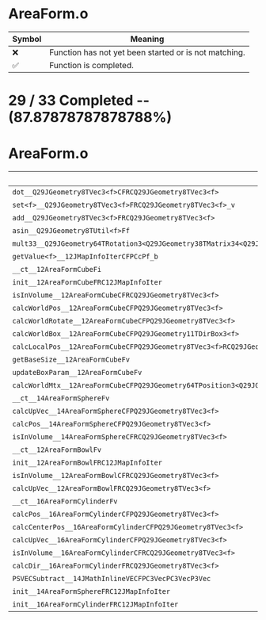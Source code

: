# AreaForm.o
| Symbol | Meaning 
| ------------- | ------------- 
| :x: | Function has not yet been started or is not matching. 
| :white_check_mark: | Function is completed. 


# 29 / 33 Completed -- (87.87878787878788%)
# AreaForm.o
| Symbol | Decompiled? |
| ------------- | ------------- |
| `dot__Q29JGeometry8TVec3<f>CFRCQ29JGeometry8TVec3<f>` | :white_check_mark: |
| `set<f>__Q29JGeometry8TVec3<f>FRCQ29JGeometry8TVec3<f>_v` | :white_check_mark: |
| `add__Q29JGeometry8TVec3<f>FRCQ29JGeometry8TVec3<f>` | :white_check_mark: |
| `asin__Q29JGeometry8TUtil<f>Ff` | :white_check_mark: |
| `mult33__Q29JGeometry64TRotation3<Q29JGeometry38TMatrix34<Q29JGeometry13SMatrix34C<f>>>CFRCQ29JGeometry8TVec3<f>RQ29JGeometry8TVec3<f>` | :white_check_mark: |
| `getValue<f>__12JMapInfoIterCFPCcPf_b` | :x: |
| `__ct__12AreaFormCubeFi` | :white_check_mark: |
| `init__12AreaFormCubeFRC12JMapInfoIter` | :white_check_mark: |
| `isInVolume__12AreaFormCubeCFRCQ29JGeometry8TVec3<f>` | :white_check_mark: |
| `calcWorldPos__12AreaFormCubeCFPQ29JGeometry8TVec3<f>` | :white_check_mark: |
| `calcWorldRotate__12AreaFormCubeCFPQ29JGeometry8TVec3<f>` | :x: |
| `calcWorldBox__12AreaFormCubeCFPQ29JGeometry11TDirBox3<f>` | :white_check_mark: |
| `calcLocalPos__12AreaFormCubeCFPQ29JGeometry8TVec3<f>RCQ29JGeometry8TVec3<f>` | :white_check_mark: |
| `getBaseSize__12AreaFormCubeFv` | :white_check_mark: |
| `updateBoxParam__12AreaFormCubeFv` | :x: |
| `calcWorldMtx__12AreaFormCubeCFPQ29JGeometry64TPosition3<Q29JGeometry38TMatrix34<Q29JGeometry13SMatrix34C<f>>>` | :white_check_mark: |
| `__ct__14AreaFormSphereFv` | :white_check_mark: |
| `calcUpVec__14AreaFormSphereCFPQ29JGeometry8TVec3<f>` | :white_check_mark: |
| `calcPos__14AreaFormSphereCFPQ29JGeometry8TVec3<f>` | :white_check_mark: |
| `isInVolume__14AreaFormSphereCFRCQ29JGeometry8TVec3<f>` | :white_check_mark: |
| `__ct__12AreaFormBowlFv` | :white_check_mark: |
| `init__12AreaFormBowlFRC12JMapInfoIter` | :white_check_mark: |
| `isInVolume__12AreaFormBowlCFRCQ29JGeometry8TVec3<f>` | :white_check_mark: |
| `calcUpVec__12AreaFormBowlFRCQ29JGeometry8TVec3<f>` | :white_check_mark: |
| `__ct__16AreaFormCylinderFv` | :white_check_mark: |
| `calcPos__16AreaFormCylinderCFPQ29JGeometry8TVec3<f>` | :white_check_mark: |
| `calcCenterPos__16AreaFormCylinderCFPQ29JGeometry8TVec3<f>` | :white_check_mark: |
| `calcUpVec__16AreaFormCylinderCFPQ29JGeometry8TVec3<f>` | :white_check_mark: |
| `isInVolume__16AreaFormCylinderCFRCQ29JGeometry8TVec3<f>` | :white_check_mark: |
| `calcDir__16AreaFormCylinderFRCQ29JGeometry8TVec3<f>` | :white_check_mark: |
| `PSVECSubtract__14JMathInlineVECFPC3VecPC3VecP3Vec` | :x: |
| `init__14AreaFormSphereFRC12JMapInfoIter` | :white_check_mark: |
| `init__16AreaFormCylinderFRC12JMapInfoIter` | :white_check_mark: |
